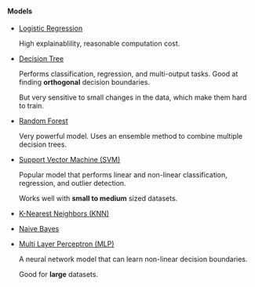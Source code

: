 #### Models

* [Logistic Regression]()

    High explainablility, reasonable computation cost.

* [Decision Tree]()

    Performs classification, regression, and multi-output tasks. Good at finding **orthogonal** decision boundaries.

    But very sensitive to small changes in the data, which make them hard to train.


* [Random Forest]()

    Very powerful model. Uses an ensemble method to combine multiple decision trees. 


* [Support Vector Machine (SVM)]()

    Popular model that performs linear and non-linear classification, regression, and outlier detection.

    Works well with **small to medium** sized datasets.


* [K-Nearest Neighbors (KNN)]()


* [Naive Bayes]()

* [Multi Layer Perceptron (MLP)]()

    A neural network model that can learn non-linear decision boundaries.

    Good for **large** datasets.